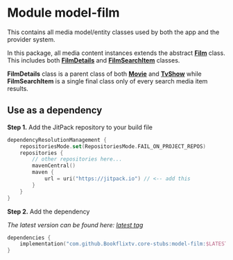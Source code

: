 # Module model-film

This contains all media model/entity classes used by both the app and the provider system. 

In this package, all media content instances extends the abstract [**Film**](com.boooplay.model.film.Film.kt) class. This includes both [**FilmDetails**](com.boooplay.model.film.FilmDetails) and
[**FilmSearchItem**](com.boooplay.model.film.FilmSearchItem) classes. 

**FilmDetails** class is a parent class of both [**Movie**](com.boooplay.model.film.Movie) and
[**TvShow**](com.boooplay.model.film.TvShow) while **FilmSearchItem** is a single final class only of every search media item results.

## Use as a dependency

**Step 1.** Add the JitPack repository to your build file
```kotlin
dependencyResolutionManagement {
    repositoriesMode.set(RepositoriesMode.FAIL_ON_PROJECT_REPOS)
    repositories {
        // other repositories here...
        mavenCentral()
        maven {
            url = uri("https://jitpack.io") // <-- add this
        }
    }
}
```

**Step 2.** Add the dependency

_The latest version can be found here: [latest tag](https://github.com/Bookflixtv/core-stubs/releases/latest)_
```kotlin
dependencies {
    implementation("com.github.Bookflixtv.core-stubs:model-film:$LATEST_CORE_STUBS_VERSION")
}
```